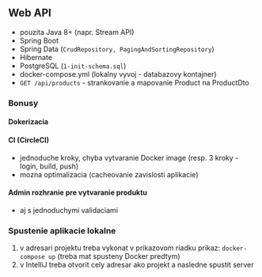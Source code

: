## Web API
* pouzita Java 8+ (napr. Stream API)
* Spring Boot
* Spring Data (``CrudRepository, PagingAndSortingRepository``)
* Hibernate
* PostgreSQL (``1-init-schema.sql``)
* docker-compose.yml (lokalny vyvoj - databazovy kontajner)
* ``GET /api/products`` - strankovanie a mapovanie Product na ProductDto

### Bonusy
#### Dokerizacia
#### CI (CircleCI)
* jednoduche kroky, chyba vytvaranie Docker image (resp. 3 kroky - login, build, push)
* mozna optimalizacia (cacheovanie zavislosti aplikacie)
#### Admin rozhranie pre vytvaranie produktu
* aj s jednoduchymi validaciami


### Spustenie aplikacie lokalne
1. v adresari projektu treba vykonat v prikazovom riadku prikaz: ``docker-compose up`` (treba mat spusteny Docker predtym)
2. v IntelliJ treba otvorit cely adresar ako projekt a nasledne spustit server
